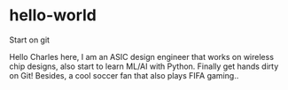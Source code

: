 # hello-world
Start on git

Hello Charles here,  I am an ASIC design engineer that works on wireless chip designs,  also start to learn ML/AI with Python.
Finally get hands dirty on Git!  Besides,  a cool soccer fan that also plays FIFA gaming..
